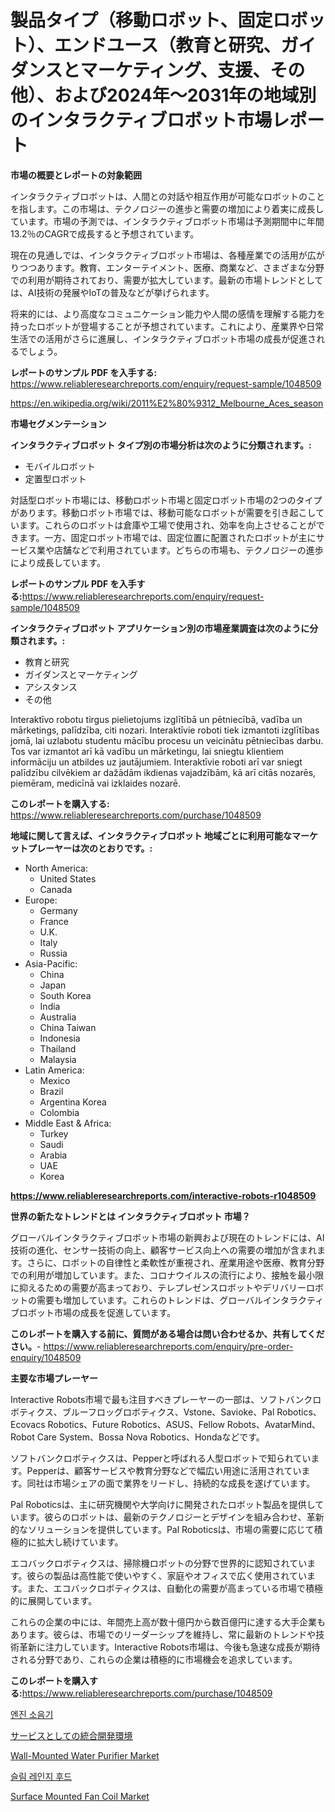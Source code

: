 <p><h1>製品タイプ（移動ロボット、固定ロボット）、エンドユース（教育と研究、ガイダンスとマーケティング、支援、その他）、および2024年〜2031年の地域別のインタラクティブロボット市場レポート</h1></p><p><strong>市場の概要とレポートの対象範囲</strong></p>
<p><p>インタラクティブロボットは、人間との対話や相互作用が可能なロボットのことを指します。この市場は、テクノロジーの進歩と需要の増加により着実に成長しています。市場の予測では、インタラクティブロボット市場は予測期間中に年間13.2％のCAGRで成長すると予想されています。</p><p>現在の見通しでは、インタラクティブロボット市場は、各種産業での活用が広がりつつあります。教育、エンターテイメント、医療、商業など、さまざまな分野での利用が期待されており、需要が拡大しています。最新の市場トレンドとしては、AI技術の発展やIoTの普及などが挙げられます。</p><p>将来的には、より高度なコミュニケーション能力や人間の感情を理解する能力を持ったロボットが登場することが予想されています。これにより、産業界や日常生活での活用がさらに進展し、インタラクティブロボット市場の成長が促進されるでしょう。</p></p>
<p><strong>レポートのサンプル PDF を入手する:</strong> <a href="https://www.reliableresearchreports.com/enquiry/request-sample/1048509">https://www.reliableresearchreports.com/enquiry/request-sample/1048509</a></p>
<p><a href="https://en.wikipedia.org/wiki/2011%E2%80%9312_Melbourne_Aces_season">https://en.wikipedia.org/wiki/2011%E2%80%9312_Melbourne_Aces_season</a></p>
<p><strong>市場セグメンテーション</strong></p>
<p><strong>インタラクティブロボット タイプ別の市場分析は次のように分類されます。:</strong></p>
<p><ul><li>モバイルロボット</li><li>定置型ロボット</li></ul></p>
<p><p>対話型ロボット市場には、移動ロボット市場と固定ロボット市場の2つのタイプがあります。移動ロボット市場では、移動可能なロボットが需要を引き起こしています。これらのロボットは倉庫や工場で使用され、効率を向上させることができます。一方、固定ロボット市場では、固定位置に配置されたロボットが主にサービス業や店舗などで利用されています。どちらの市場も、テクノロジーの進歩により成長しています。</p></p>
<p><strong>レポートのサンプル PDF を入手する:</strong><a href="https://www.reliableresearchreports.com/enquiry/request-sample/1048509">https://www.reliableresearchreports.com/enquiry/request-sample/1048509</a></p>
<p><strong> インタラクティブロボット アプリケーション別の市場産業調査は次のように分類されます。:</strong></p>
<p><ul><li>教育と研究</li><li>ガイダンスとマーケティング</li><li>アシスタンス</li><li>その他</li></ul></p>
<p><p>Interaktīvo robotu tirgus pielietojums izglītībā un pētniecībā, vadība un mārketings, palīdzība, citi nozari. Interaktīvie roboti tiek izmantoti izglītības jomā, lai uzlabotu studentu mācību procesu un veicinātu pētniecības darbu. Tos var izmantot arī kā vadību un mārketingu, lai sniegtu klientiem informāciju un atbildes uz jautājumiem. Interaktīvie roboti arī var sniegt palīdzību cilvēkiem ar dažādām ikdienas vajadzībām, kā arī citās nozarēs, piemēram, medicīnā vai izklaides nozarē.</p></p>
<p><strong>このレポートを購入する:</strong> <a href="https://www.reliableresearchreports.com/purchase/1048509">https://www.reliableresearchreports.com/purchase/1048509</a></p>
<p><strong>地域に関して言えば、インタラクティブロボット 地域ごとに利用可能なマーケットプレーヤーは次のとおりです。:</strong></p>
<p><ul>
    <li>
        North America:
        <ul>
            <li>United States</li>
            <li>Canada</li>
        </ul>
    </li>
    <li>
        Europe:
        <ul>
            <li>Germany</li>
            <li>France</li>
            <li>U.K.</li>
            <li>Italy</li>
            <li>Russia</li>
        </ul>
    </li>
    <li>
        Asia-Pacific:
        <ul>
            <li>China</li>
            <li>Japan</li>
            <li>South Korea</li>
            <li>India</li>
            <li>Australia</li>
            <li>China Taiwan</li>
            <li>Indonesia</li>
            <li>Thailand</li>
            <li>Malaysia</li>
        </ul>
    </li>
    <li>
        Latin America:
        <ul>
            <li>Mexico</li>
            <li>Brazil</li>
            <li>Argentina Korea</li>
            <li>Colombia</li>
        </ul>
    </li>
    <li>
        Middle East & Africa:
        <ul>
            <li>Turkey</li>
            <li>Saudi</li>
            <li>Arabia</li>
            <li>UAE</li>
            <li>Korea</li>
        </ul>
    </li>
    </ul></p>
<p><strong><a href="https://www.reliableresearchreports.com/interactive-robots-r1048509">https://www.reliableresearchreports.com/interactive-robots-r1048509</a></strong></p>
<p><strong>世界の新たなトレンドとは インタラクティブロボット 市場？</strong></p>
<p><p>グローバルインタラクティブロボット市場の新興および現在のトレンドには、AI技術の進化、センサー技術の向上、顧客サービス向上への需要の増加が含まれます。さらに、ロボットの自律性と柔軟性が重視され、産業用途や医療、教育分野での利用が増加しています。また、コロナウイルスの流行により、接触を最小限に抑えるための需要が高まっており、テレプレゼンスロボットやデリバリーロボットの需要も増加しています。これらのトレンドは、グローバルインタラクティブロボット市場の成長を促進しています。</p></p>
<p><strong>このレポートを購入する前に、質問がある場合は問い合わせるか、共有してください。</strong>- <a href="https://www.reliableresearchreports.com/enquiry/pre-order-enquiry/1048509">https://www.reliableresearchreports.com/enquiry/pre-order-enquiry/1048509</a></p>
<p><strong>主要な市場プレーヤー</strong></p>
<p><p>Interactive Robots市場で最も注目すべきプレーヤーの一部は、ソフトバンクロボティクス、ブルーフロッグロボティクス、Vstone、Savioke、Pal Robotics、Ecovacs Robotics、Future Robotics、ASUS、Fellow Robots、AvatarMind、Robot Care System、Bossa Nova Robotics、Hondaなどです。</p><p>ソフトバンクロボティクスは、Pepperと呼ばれる人型ロボットで知られています。Pepperは、顧客サービスや教育分野などで幅広い用途に活用されています。同社は市場シェアの面で業界をリードし、持続的な成長を遂げています。</p><p>Pal Roboticsは、主に研究機関や大学向けに開発されたロボット製品を提供しています。彼らのロボットは、最新のテクノロジーとデザインを組み合わせ、革新的なソリューションを提供しています。Pal Roboticsは、市場の需要に応じて積極的に拡大し続けています。</p><p>エコバックロボティクスは、掃除機ロボットの分野で世界的に認知されています。彼らの製品は高性能で使いやすく、家庭やオフィスで広く使用されています。また、エコバックロボティクスは、自動化の需要が高まっている市場で積極的に展開しています。</p><p>これらの企業の中には、年間売上高が数十億円から数百億円に達する大手企業もあります。彼らは、市場でのリーダーシップを維持し、常に最新のトレンドや技術革新に注力しています。Interactive Robots市場は、今後も急速な成長が期待される分野であり、これらの企業は積極的に市場機会を追求しています。</p></p>
<p><strong>このレポートを購入する:</strong><a href="https://www.reliableresearchreports.com/purchase/1048509">https://www.reliableresearchreports.com/purchase/1048509</a></p>
<p><p><a href="https://github.com/rcabello548/Market-Research-Report-List-3/blob/main/273923065349.md">엔진 소음기</a></p><p><a href="https://github.com/zjkmgcs938405/Market-Research-Report-List-3/blob/main/131458151177.md">サービスとしての統合開発環境</a></p><p><a href="https://issuu.com/reportprime-2/docs/wall-mounted-water-purifier-market-size-2030.pptx">Wall-Mounted Water Purifier Market</a></p><p><a href="https://github.com/KellyLyncyh543964/Market-Research-Report-List-3/blob/main/841080765348.md">슬림 레인지 후드</a></p><p><a href="https://issuu.com/reportprime-2/docs/surface-mounted-fan-coil-market-size-2030.pptx">Surface Mounted Fan Coil Market</a></p></p>